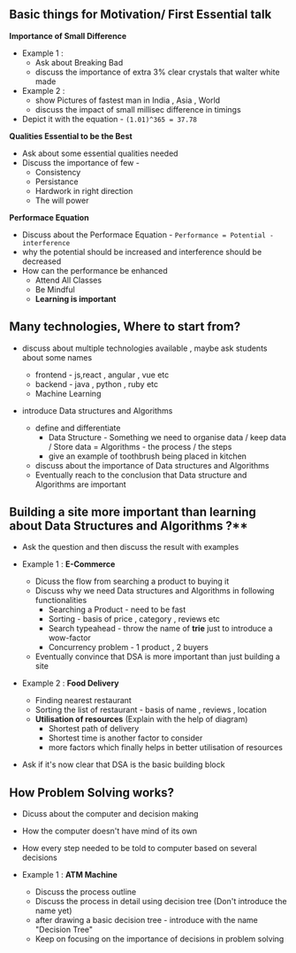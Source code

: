 ## Basic things for Motivation/ First Essential talk

**Importance of Small Difference**
- Example 1 :
    - Ask about Breaking Bad
    - discuss the importance of extra 3% clear crystals that walter white made
- Example 2 :
    - show Pictures of fastest man in India , Asia , World
    - discuss the impact of small millisec difference in timings
- Depict it with the equation - ``` (1.01)^365 = 37.78 ```


**Qualities Essential to be the Best**
- Ask about some essential qualities needed
- Discuss the importance of few - 
    - Consistency
    - Persistance
    - Hardwork in right direction
    - The will power


**Performace Equation**
- Discuss about the Performace Equation - ``` Performance = Potential - interference ```
- why the potential should be increased and interference should be decreased
- How can the performance be enhanced
    - Attend All Classes
    - Be Mindful
    - **Learning is important**


## Many technologies, Where to start from?

- discuss about multiple technologies available , maybe ask students about some names
    - frontend - js,react , angular , vue etc
    - backend - java , python , ruby etc
    - Machine Learning
    
- introduce Data structures and Algorithms
    - define and differentiate
        - Data Structure - Something we need to organise data / keep data / Store data
        = Algorithms - the process / the steps
        - give an example of toothbrush being placed in kitchen 
    - discuss about the importance of Data structures and Algorithms
    - Eventually reach to the conclusion that Data structure and Algorithms are important
    
## Building a site more important than learning about Data Structures and Algorithms ?**

- Ask the question and then discuss the result with examples
- Example 1 : **E-Commerce**
    - Dicuss the flow from searching a product to buying it
    - Discuss why we need Data structures and Algorithms in following functionalities
        - Searching a Product - need to be fast
        - Sorting - basis of price , category , reviews etc
        - Search typeahead - throw the name of **trie** just to introduce a wow-factor
        - Concurrency problem - 1 product , 2 buyers
    - Eventually convince that DSA is more important than just building a site

- Example 2 : **Food Delivery**
    - Finding nearest restaurant
    - Sorting the list of restaurant - basis of name , reviews , location
    - **Utilisation of resources** (Explain with the help of diagram)
        - Shortest path of delivery
        - Shortest time is another factor to consider
        - more factors which finally helps in better utilisation of resources
        
- Ask if it's now clear that DSA is the basic building block
        
 ## How Problem Solving works?
 
 - Dicuss about the computer and decision making
 - How the computer doesn't have mind of its own
 - How every step needed to be told to computer based on several decisions
 
 - Example 1 : **ATM Machine**
    - Discuss the process outline
    - Discuss the process in detail using decision tree (Don't introduce the name yet)
    - after drawing a basic decision tree - introduce with the name "Decision Tree"
    - Keep on focusing on the importance of decisions in problem solving
 
 
 
 
 
 
 
 
 
 
 

